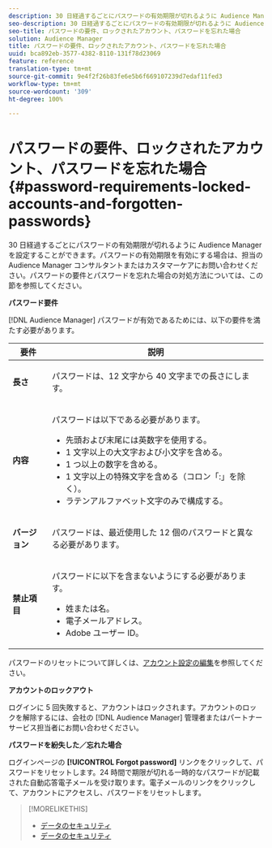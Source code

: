 ```yaml
---
description: 30 日経過するごとにパスワードの有効期限が切れるように Audience Manager を設定することができます。パスワードの有効期限を有効にする場合は、担当の Audience Manager コンサルタントまたはカスタマーケアにお問い合わせください。パスワードの要件とパスワードを忘れた場合の対処方法については、この節を参照してください。
seo-description: 30 日経過するごとにパスワードの有効期限が切れるように Audience Manager を設定することができます。パスワードの有効期限を有効にする場合は、担当の Audience Manager コンサルタントまたはカスタマーケアにお問い合わせください。パスワードの要件とパスワードを忘れた場合の対処方法については、この節を参照してください。
seo-title: パスワードの要件、ロックされたアカウント、パスワードを忘れた場合
solution: Audience Manager
title: パスワードの要件、ロックされたアカウント、パスワードを忘れた場合
uuid: bca892eb-3577-4382-8110-131f78d23069
feature: reference
translation-type: tm+mt
source-git-commit: 9e4f2f26b83fe6e5b6f669107239d7edaf11fed3
workflow-type: tm+mt
source-wordcount: '309'
ht-degree: 100%

---
```



# パスワードの要件、ロックされたアカウント、パスワードを忘れた場合 {#password-requirements-locked-accounts-and-forgotten-passwords}

30 日経過するごとにパスワードの有効期限が切れるように Audience Manager を設定することができます。パスワードの有効期限を有効にする場合は、担当の Audience Manager コンサルタントまたはカスタマーケアにお問い合わせください。パスワードの要件とパスワードを忘れた場合の対処方法については、この節を参照してください。

<!-- 

c_password_requirements.xml

 -->

**パスワード要件**

[!DNL Audience Manager] パスワードが有効であるためには、以下の要件を満たす必要があります。

<table id="table_9B79E9F634664F6B995649E3158CCF20"> 
 <thead> 
  <tr> 
   <th colname="col1" class="entry"> 要件 </th> 
   <th colname="col2" class="entry"> 説明 </th> 
  </tr> 
 </thead>
 <tbody> 
  <tr> 
   <td colname="col1"> <p> <b>長さ</b> </p> </td> 
   <td colname="col2"> <p>パスワードは、12 文字から 40 文字までの長さにします。 </p> </td> 
  </tr> 
  <tr> 
   <td colname="col1"> <p> <b>内容</b> </p> </td> 
   <td colname="col2"> <p>パスワードは以下である必要があります。 </p> <p> 
     <ul id="ul_70F64B9DE90E463098DFA8AB8349CF0B"> 
      <li id="li_2FBA66E47F4A4E1BB01DE3722821E100">先頭および末尾には英数字を使用する。 </li> 
      <li id="li_1390D4C9A48944B68B891EE6CB734BBC">1 文字以上の大文字および小文字を含める。 </li> 
      <li id="li_B75B64A005804262BAAF0F1901D63358">1 つ以上の数字を含める。 </li> 
      <li id="li_28452022AF4743B8B159187BBD10890A">1 文字以上の特殊文字を含める（コロン「:」を除く）。 </li> 
      <li id="li_C02B931ABAB84FFE9B87AEBAEDF34EF3">ラテンアルファベット文字のみで構成する。 </li> 
     </ul> </p> </td> 
  </tr> 
  <tr> 
   <td colname="col1"> <p> <b>バージョン</b> </p> </td> 
   <td colname="col2"> <p> パスワードは、最近使用した 12 個のパスワードと異なる必要があります。 </p> </td> 
  </tr> 
  <tr> 
   <td colname="col1"> <p> <b>禁止項目</b> </p> </td> 
   <td colname="col2"> <p> パスワードに以下を含まないようにする必要があります。 </p> <p> 
     <ul id="ul_08DE186AF56E401B933256E69279847A"> 
      <li id="li_CC854F7F86484774A76CCF927E1400B4">姓または名。 </li> 
      <li id="li_74ACCF3DE717473B8AB9B1720DD891E7">電子メールアドレス。 </li> 
      <li id="li_09C1F699BF6843ACAB4E68D2F57461AB"><span class="keyword">Adobe</span> ユーザー ID。 </li> 
     </ul> </p> </td> 
  </tr> 
 </tbody> 
</table>

パスワードのリセットについて詳しくは、[アカウント設定の編集](../features/administration/edit-account-settings.md)を参照してください。

**アカウントのロックアウト**

ログインに 5 回失敗すると、アカウントはロックされます。アカウントのロックを解除するには、会社の [!DNL Audience Manager] 管理者またはパートナーサービス担当者にお問い合わせください。

**パスワードを紛失した／忘れた場合**

ログインページの **[!UICONTROL Forgot password]** リンクをクリックして、パスワードをリセットします。24 時間で期限が切れる一時的なパスワードが記載された自動応答電子メールを受け取ります。電子メールのリンクをクリックして、アカウントにアクセスし、パスワードをリセットします。

>[!MORELIKETHIS]
>
>* [データのセキュリティ](../overview/data-security-and-privacy/data-security.md)
>* [データのセキュリティ](../overview/data-security-and-privacy/data-privacy.md)

